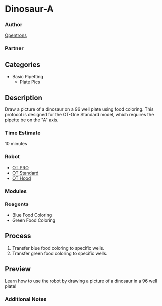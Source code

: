 # Dinosaur-A

### Author
[Opentrons](https://opentrons.com/)

### Partner

## Categories
* Basic Pipetting
	* Plate Pics

## Description
Draw a picture of a dinosaur on a 96 well plate using food coloring. This protocol is designed for the OT-One Standard model, which requires the pipette be on the "A" axis.

### Time Estimate
10 minutes

### Robot
* [OT PRO](https://opentrons.com/ot-one-pro)
* [OT Standard](https://opentrons.com/ot-one-standard)  
* [OT Hood](https://opentrons.com/ot-one-hood) 

### Modules

### Reagents
* Blue Food Coloring
* Green Food Coloring

## Process
1. Transfer blue food coloring to specific wells.
2. Transfer green food coloring to specific wells.


## Preview
Learn how to use the robot by drawing a picture of a dinosaur in a 96 well plate!

### Additional Notes
